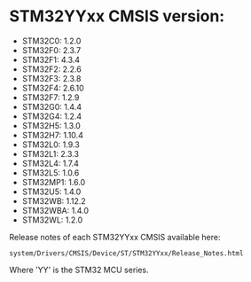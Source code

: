 # STM32YYxx CMSIS version:

  * STM32C0: 1.2.0
  * STM32F0: 2.3.7
  * STM32F1: 4.3.4
  * STM32F2: 2.2.6
  * STM32F3: 2.3.8
  * STM32F4: 2.6.10
  * STM32F7: 1.2.9
  * STM32G0: 1.4.4
  * STM32G4: 1.2.4
  * STM32H5: 1.3.0
  * STM32H7: 1.10.4
  * STM32L0: 1.9.3
  * STM32L1: 2.3.3
  * STM32L4: 1.7.4
  * STM32L5: 1.0.6
  * STM32MP1: 1.6.0
  * STM32U5: 1.4.0
  * STM32WB: 1.12.2
  * STM32WBA: 1.4.0
  * STM32WL: 1.2.0

Release notes of each STM32YYxx CMSIS available here:

`system/Drivers/CMSIS/Device/ST/STM32YYxx/Release_Notes.html`

Where 'YY' is the STM32 MCU series.
